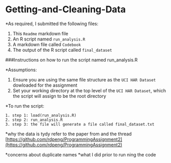 Getting-and-Cleaning-Data
===========

*As required, I submitted the following files:

1. This `Readme` markdown file
2. An R script named `run_analysis.R`
3. A markdown file called `Codebook`
4. The output of the R script called `final_dataset`
 
###Instructions on how to run the script named run_analysis.R

*Assumptions: 

1. Ensure you are using the same file structure as the `UCI HAR Dataset` dowloaded for the assignment
2. Set your working directory at the top level of the `UCI HAR Dataset`, which the script will assign to be the root directory
 
*To run the script:

<!-- -->
    1. step 1: load(run_analysis.R)
    2. step 2: run_analysis.R
    3. step 3: the file will generate a file called final_dataset.txt

*why the data is tydy
refer to the paper from and the thread
[https://github.com/rdpeng/ProgrammingAssignment2](https://github.com/rdpeng/ProgrammingAssignment2)

*concerns about duplicate names
*what I did prior to run ning the code

 

 
 

 


